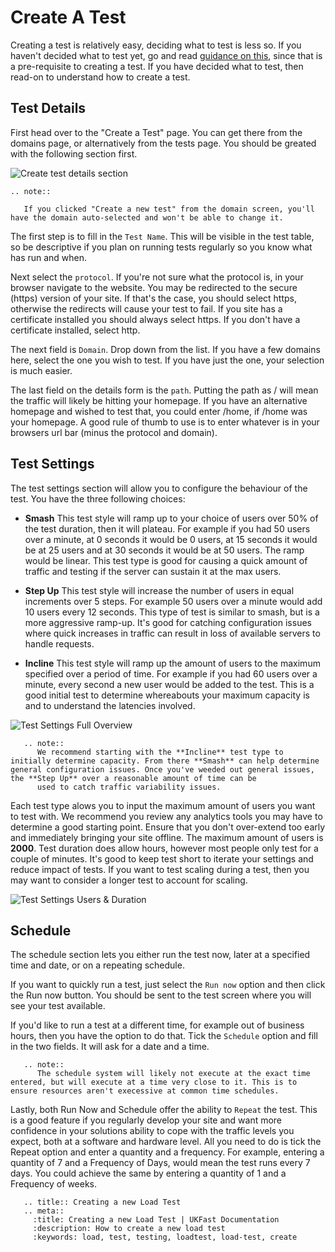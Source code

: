 # Create A Test

Creating a test is relatively easy, deciding what to test is less so. If you haven't decided what to test yet, go and read [guidance on this](/ltaas/guidance/index), since that is a pre-requisite to creating a test. If you have decided what to test, then read-on to understand how to create a test.

## Test Details

First head over to the "Create a Test" page. You can get there from the domains page, or alternatively from the tests page. You should be greated with the following section first.

![Create test details section](files/create-details.png)

```eval_rst
.. note::

   If you clicked "Create a new test" from the domain screen, you'll have the domain auto-selected and won't be able to change it.

```

The first step is to fill in the `Test Name`. This will be visible in the test table, so be descriptive if you plan on running tests regularly so you know what has run and when.

Next select the `protocol`. If you're not sure what the protocol is, in your browser navigate to the website. You may be redirected to the secure (https) version of your site. If that's the case, you should select https, otherwise the redirects will cause your test to fail. If you site has a certificate installed you should always select https. If you don't have a certificate installed, select http.

The next field is `Domain`. Drop down from the list. If you have a few domains here, select the one you wish to test. If you have just the one, your selection is much easier.

The last field on the details form is the `path`. Putting the path as / will mean the traffic will likely be hitting your homepage. If you have an alternative homepage and wished to test that, you could enter /home, if /home was your homepage. A good rule of thumb to use is to enter whatever is in your browsers url bar (minus the protocol and domain).  

## Test Settings

The test settings section will allow you to configure the behaviour of the test. You have the three following choices:

- **Smash**
  This test style will ramp up to your choice of users over 50% of the test duration, then it will plateau. For example if you had 50 users over a minute, at 0 seconds it would be 0 users, at 15 seconds it would be at 25 users and at 30 seconds it would be at 50 users. The ramp would be linear. This test type is good for causing a quick amount of traffic and testing if the server can sustain it at the max users.

- **Step Up**
  This test style will increase the number of users in equal increments over 5 steps. For example 50 users over a minute would add 10 users every 12 seconds. This type of test is similar to smash, but is a more aggressive ramp-up. It's good for catching configuration issues where quick increases in traffic can result in loss of available servers to handle requests.

- **Incline**
  This test style will ramp up the amount of users to the maximum specified over a period of time. For example if you had 60 users over a minute, every second a new user would be added to the test. This is a good initial test to determine whereabouts your maximum capacity is and to understand the latencies involved.

![Test Settings Full Overview](files/test-settings-full.png)

```eval_rst
   .. note::
      We recommend starting with the **Incline** test type to initially determine capacity. From there **Smash** can help determine general configuration issues. Once you've weeded out general issues, the **Step Up** over a reasonable amount of time can be
      used to catch traffic variability issues.
```

Each test type alows you to input the maximum amount of users you want to test with. We recommend you review any analytics tools you may have to determine a good starting point. Ensure that you don't over-extend too early and immediately bringing your site offline. The maximum amount of users is **2000**. Test duration does allow hours, however most people only test for a couple of minutes. It's good to keep test short to iterate your settings and reduce impact of tests. If you want to test scaling during a test, then you may want to consider a longer test to account for scaling.

![Test Settings Users & Duration](files/test-settings-internal.png)

## Schedule

The schedule section lets you either run the test now, later at a specified time and date, or on a repeating schedule.

If you want to quickly run a test, just select the `Run now` option and then click the Run now button. You should be sent to the test screen where you will see your test available.

If you'd like to run a test at a different time, for example out of business hours, then you have the option to do that. Tick the `Schedule` option and fill in the two fields. It will ask for a date and a time.

```eval_rst
   .. note::
      The schedule system will likely not execute at the exact time entered, but will execute at a time very close to it. This is to ensure resources aren't execessive at common time schedules.
```

Lastly, both Run Now and Schedule offer the ability to `Repeat` the test. This is a good feature if you regularly develop your site and want more confidence in your solutions ability to cope with the traffic levels you expect, both at a software and hardware level. All you need to do is tick the Repeat option and enter a quantity and a frequency. For example, entering a quantity of 7 and a Frequency of Days, would mean the test runs every 7 days. You could achieve the same by entering a quantity of 1 and a Frequency of weeks.

```eval_rst
   .. title:: Creating a new Load Test
   .. meta::
     :title: Creating a new Load Test | UKFast Documentation
     :description: How to create a new load test
     :keywords: load, test, testing, loadtest, load-test, create
```

